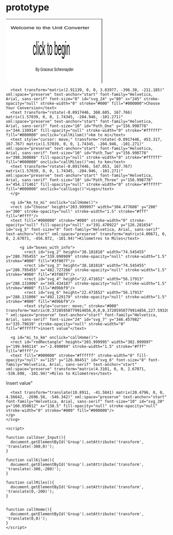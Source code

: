 # prototype

<html>
  <head><meta charset="utf-8"/><title>title</title></head>
<body>
    <svg width="300" height="200" xmlns="http://www.w3.org/2000/svg">
     <g>
      <title>Layer 1</title>
      <g id="svg_8">
       <rect x="-1" y="-1" width="200" height="300" id="canvas_background" fill="#fff"/>
       <g transform="translate(10.8911, -41.5841) translate(-11.8812, 42.5742) translate(-47.5247, 34.6534) translate(82, 66)" id="canvasGrid" display="none">
        <rect id="svg_3" width="100%" height="100%" x="0" y="0" stroke-width="0" fill="url(#gridpattern)"/>
       </g>
      </g>
    </g>
    <g id="Group">
<!--Home Screen-->
      <g id="Home_Screen" onclick="callUser_Input()">
      <rect id="Welcomee" height="201" width="302" y="-0.059891" x="-2.490097" stroke-width="1.5" stroke="#000" fill="#fff"/>
      <text fill="#000000" stroke="#000" stroke-width="0" stroke-opacity="null" fill-opacity="null" x="128.276304" y="50.105899" id="svg_4" font-size="5" font-family="Helvetica, Arial, sans-serif" text-anchor="start" xml:space="preserve" transform="matrix(3.59869, 0, 0, 2.67071, -446.928, -101.94)">Welcome to the Unit Converter</text>
      <text transform="matrix(2, 0, 0, 6, 264, -350)" xml:space="preserve" text-anchor="start" font-family="Helvetica, Arial, sans-serif" font-size="10" id="svg_19" y="77" x="-90" stroke-width="0" stroke="#000" fill="#000000">click to begin</text>
      <text transform="matrix(2.08632, 0, 0, 3.08563, -241.336, -362.433)" xml:space="preserve" text-anchor="start" font-family="Helvetica, Arial, sans-serif" font-size="5" id="svg_21" y="170" x="160" fill-opacity="null" stroke-opacity="null" stroke-width="0" stroke="#000" fill="#000000">By Graceus Schexnayder</text>
      </g>
<!--User_Input-->
      <g id="User_Input">
      <rect id="Homee" height="200.989797" width="298.019354" y="-1.039268" x="301.485147" stroke-opacity="null" stroke-width="1.5" stroke="#000" fill="#00FFFF"/>

      <text transform="matrix(2.91139, 0, 0, 3.83977, -396.38, -211.185)" xml:space="preserve" text-anchor="start" font-family="Helvetica, Arial, sans-serif" font-size="8" id="svg_24" y="80" x="245" stroke-opacity="null" stroke-width="0" stroke="#000" fill="#000000">Choose Your Conversion</text>
      <text transform="rotate(-0.0917446, 368.605, 167.766) matrix(1.57039, 0, 0, 1.74345, -204.946, -101.271)" xml:space="preserve" text-anchor="start" font-family="Helvetica, Arial, sans-serif" font-size="10" id="Path_One" y="156.998778" x="344.138914" fill-opacity="null" stroke-width="0" stroke="#ffffff" fill="#000000" onclick="callKilom()">km to mi</text>
      <text style="cursor: move;" transform="rotate(-0.0917446, 453.317, 167.767) matrix(1.57039, 0, 0, 1.74345, -204.946, -101.271)" xml:space="preserve" text-anchor="start" font-family="Helvetica, Arial, sans-serif" font-size="10" id="Path_Two" y="156.998778" x="398.360086" fill-opacity="null" stroke-width="0" stroke="#ffffff" fill="#000000" onclick="callMiles()">mi to km</text>
      <text transform="rotate(-0.0917446, 547.053, 167.767) matrix(1.57039, 0, 0, 1.74345, -204.946, -101.271)" xml:space="preserve" text-anchor="start" font-family="Helvetica, Arial, sans-serif" font-size="10" id="Path_Three" y="156.998778" x="454.171461" fill-opacity="null" stroke-width="0" stroke="#ffffff" fill="#000000" onclick="callLogs()">Logs</text>
      </g>
      
      <g id="km_to_mi" onclick="callHome()">
      <rect id="Choose" height="203.999997" width="304.477608" y="200" x="300" stroke-opacity="null" stroke-width="1.5" stroke="#fff" fill="#ffff"/>
      <text fill="#000000" stroke="#000" stroke-width="0" stroke-opacity="null" fill-opacity="null" x="191.470922" y="126.281654" id="svg_5" font-size="8" font-family="Helvetica, Arial, sans-serif" text-anchor="start" xml:space="preserve" transform="matrix(4.00671, 0, 0, 2.67071, -456.072, -101.94)">Kilometres to Miles</text>

          <g id="boxes_with_info">
            <rect id="svg_2" height="38.181818" width="74.545455" y="280.795455" x="339.090909" stroke-opacity="null" stroke-width="1.5" stroke="#000" fill="#3f007f"/>
            <rect id="svg_3" height="38.181818" width="74.545455" y="280.795455" x="482.727266" stroke-opacity="null" stroke-width="1.5" stroke="#000" fill="#3f007f"/>
            <rect id="svg_4" height="22.471652" width="56.17913" y="288.131006" x="349.434187" stroke-opacity="null" stroke-width="1.5" stroke="#000" fill="#d9bbf9"/>
            <rect id="svg_6" height="22.471652" width="56.17913" y="288.131006" x="492.129179" stroke-opacity="null" stroke-width="1.5" stroke="#000" fill="#d9bbf9"/>
            <text style="cursor: move;" stroke="#000" transform="matrix(0.37285950779914856,0,0,0.37285950779914856,227.59320424776524,173.2965563214384) " xml:space="preserve" text-anchor="start" font-family="Helvetica, Arial, sans-serif" font-size="24" id="svg_7" y="346.457982" x="335.79639" stroke-opacity="null" stroke-width="0" fill="#ffffff">ïnsert value"</text>

  <path stroke="#000" id="svg_1" d="m431.60948,300.330895c0.035484,-3.908191 -0.022705,-7.821605 0.291801,-11.722923c7.727997,1.283363 15.364848,3.383261 22.962622,5.271682c0.407881,-1.916344 0.215902,-3.505973 0.570291,-5.277767c4.881128,3.728342 9.718242,7.509777 14.357111,11.47128c-4.450545,4.493709 -9.555481,8.396186 -14.56716,12.392363c-0.162289,-1.860961 -0.324608,-3.721909 -0.4869,-5.582871c-7.386477,1.800394 -15.197923,3.661826 -22.632157,5.307731c-0.505564,-3.797858 -0.490704,-7.933837 -0.495608,-11.859496z" stroke-width="1.5" fill="#cccc2a"/>
          </g>
      </g>
      
<!--mi to km-->
      <g id="mi_to_km" onclick="callHome()">
      <rect id="redRectangle" height="203.999995" width="302.999997" y="199.940114" x="-2.490094" stroke-width="1.5" stroke="#fff" fill="#ffff"/>
      <text fill="#000000" stroke="#ffffff" stroke-width="0" fill-opacity="null" x="125" y="126.86451" id="svg_6" font-size="8" font-family="Helvetica, Arial, sans-serif" text-anchor="start" xml:space="preserve" transform="matrix(4.3101, 0, 0, 2.67071, -536.698, -101.94)">Miles to Kilometres</text>
<path stroke="#000" id="svg_1" d="m139.477998,311.566721c0.035484,-3.908191 -0.022705,-7.821605 0.291801,-11.722923c7.727997,1.283363 15.364848,3.383261 22.962622,5.271682c0.407881,-1.916344 0.215902,-3.505973 0.570291,-5.277767c4.881128,3.728342 9.718242,7.509777 14.357111,11.47128c-4.450545,4.493709 -9.555481,8.396186 -14.56716,12.392363c-0.162289,-1.860961 -0.324608,-3.721909 -0.4869,-5.582871c-7.386477,1.800394 -15.197923,3.661826 -22.632157,5.307731c-0.505564,-3.797858 -0.490704,-7.933837 -0.495608,-11.859496z" stroke-width="1.5" fill="#cccc2a"/>

<rect id="svg_2" height="38.181818" width="74.545455" y="292.03128" x="46.959428" stroke-opacity="null" stroke-width="1.5" stroke="#000" fill="#3f007f"/>
<rect id="svg_3" height="38.181818" width="74.545455" y="292.03128" x="190.595784" stroke-opacity="null" stroke-width="1.5" stroke="#000" fill="#3f007f"/>
<rect id="svg_4" height="22.471652" width="56.17913" y="299.366831" x="57.302705" stroke-opacity="null" stroke-width="1.5" stroke="#000" fill="#d9bbf9"/>
<rect id="svg_6" height="22.471652" width="56.17913" y="299.366831" x="199.997697" stroke-opacity="null" stroke-width="1.5" stroke="#000" fill="#d9bbf9"/>
<text stroke="#000" transform="matrix(0.37285950779914856,0,0,0.37285950779914856,227.59320424776524,173.2965563214384) " xml:space="preserve" text-anchor="start" font-family="Helvetica, Arial, sans-serif" font-size="24" id="svg_7" y="376.592189" x="-447.693036" stroke-opacity="null" stroke-width="0" fill="#ffffff">ïnsert value"</text>
     </g>

      <text transform="translate(10.8911, -41.5841) matrix(20.4796, 0, 0, 4.56642, -2696.58, -546.342)" xml:space="preserve" text-anchor="start" font-family="Helvetica, Arial, sans-serif" font-size="10" id="svg_20" y="160.950012" x="138.5" fill-opacity="null" stroke-opacity="null" stroke-width="0" stroke="#000" fill="#000000"/>
    </g>
    </svg>
    
    <script>

    function callUser_Input(){
      document.getElementById('Group').setAttribute('transform', 'translate(-300,0)');
    }

    function callKilom(){
      document.getElementById('Group').setAttribute('transform', 'translate(-300,-200)');
    }

    function callMiles(){
      document.getElementById('Group').setAttribute('transform', 'translate(0,-200)');
    }


    function callHome(){
      document.getElementById('Group').setAttribute('transform', 'translate(0,0)');
    }
    </script>
</body>
</html>
